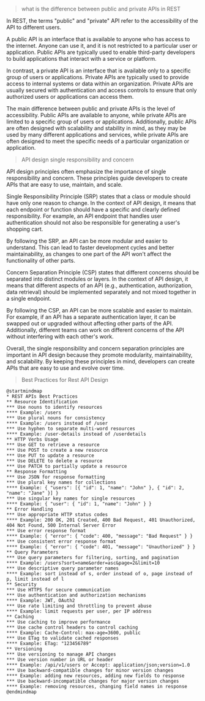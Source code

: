 > what is the difference between public and private APIs in REST

In REST, the terms "public" and "private" API refer to the accessibility of the API to different users.

A public API is an interface that is available to anyone who has access to the internet. Anyone can use it, and it is not restricted to a particular user or application. Public APIs are typically used to enable third-party developers to build applications that interact with a service or platform.

In contrast, a private API is an interface that is available only to a specific group of users or applications. Private APIs are typically used to provide access to internal systems or data within an organization. Private APIs are usually secured with authentication and access controls to ensure that only authorized users or applications can access them.

The main difference between public and private APIs is the level of accessibility. Public APIs are available to anyone, while private APIs are limited to a specific group of users or applications. Additionally, public APIs are often designed with scalability and stability in mind, as they may be used by many different applications and services, while private APIs are often designed to meet the specific needs of a particular organization or application.

> API design single responsibility and concern

API design principles often emphasize the importance of single responsibility and concern. These principles guide developers to create APIs that are easy to use, maintain, and scale.

Single Responsibility Principle (SRP) states that a class or module should have only one reason to change. In the context of API design, it means that each endpoint or function should have a specific and clearly defined responsibility. For example, an API endpoint that handles user authentication should not also be responsible for generating a user's shopping cart.

By following the SRP, an API can be more modular and easier to understand. This can lead to faster development cycles and better maintainability, as changes to one part of the API won't affect the functionality of other parts.

Concern Separation Principle (CSP) states that different concerns should be separated into distinct modules or layers. In the context of API design, it means that different aspects of an API (e.g., authentication, authorization, data retrieval) should be implemented separately and not mixed together in a single endpoint.

By following the CSP, an API can be more scalable and easier to maintain. For example, if an API has a separate authentication layer, it can be swapped out or upgraded without affecting other parts of the API. Additionally, different teams can work on different concerns of the API without interfering with each other's work.

Overall, the single responsibility and concern separation principles are important in API design because they promote modularity, maintainability, and scalability. By keeping these principles in mind, developers can create APIs that are easy to use and evolve over time.

> Best Practices for Rest API Design

```plantuml
@startmindmap
* REST APIs Best Practices
** Resource Identification
*** Use nouns to identify resources
**** Example: /users
*** Use plural nouns for consistency
**** Example: /users instead of /user
*** Use hyphen to separate multi-word resources
**** Example: /user-details instead of /userdetails
** HTTP Verbs Usage
*** Use GET to retrieve a resource
*** Use POST to create a new resource
*** Use PUT to update a resource
*** Use DELETE to delete a resource
*** Use PATCH to partially update a resource
** Response Formatting
*** Use JSON for response formatting
*** Use plural key names for collections
**** Example: { "users": [{ "id": 1, "name": "John" }, { "id": 2, "name": "Jane" }] }
*** Use singular key names for single resources
**** Example: { "user": { "id": 1, "name": "John" } }
** Error Handling
*** Use appropriate HTTP status codes
**** Example: 200 OK, 201 Created, 400 Bad Request, 401 Unauthorized, 404 Not Found, 500 Internal Server Error
*** Use error response format
**** Example: { "error": { "code": 400, "message": "Bad Request" } }
*** Use consistent error response format
**** Example: { "error": { "code": 401, "message": "Unauthorized" } }
** Query Parameters
*** Use query parameters for filtering, sorting, and pagination
**** Example: /users?sort=name&order=asc&page=2&limit=10
*** Use descriptive query parameter names
**** Example: sort instead of s, order instead of o, page instead of p, limit instead of l
** Security
*** Use HTTPS for secure communication
*** Use authentication and authorization mechanisms
**** Example: JWT, OAuth2
*** Use rate limiting and throttling to prevent abuse
**** Example: limit requests per user, per IP address
** Caching
*** Use caching to improve performance
*** Use cache control headers to control caching
**** Example: Cache-Control: max-age=3600, public
*** Use ETag to validate cached responses
**** Example: ETag: "123456789"
** Versioning
*** Use versioning to manage API changes
*** Use version number in URL or header
**** Example: /api/v1/users or Accept: application/json;version=1.0
*** Use backward-compatible changes for minor version changes
**** Example: adding new resources, adding new fields to response
*** Use backward-incompatible changes for major version changes
**** Example: removing resources, changing field names in response
@endmindmap

```